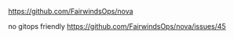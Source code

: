 https://github.com/FairwindsOps/nova

no gitops friendly
https://github.com/FairwindsOps/nova/issues/45
